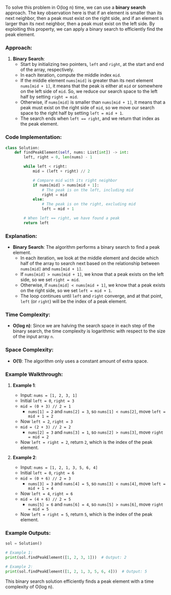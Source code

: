 To solve this problem in O(log n) time, we can use a **binary search** approach. The key observation here is that if an element is smaller than its next neighbor, then a peak must exist on the right side, and if an element is larger than its next neighbor, then a peak must exist on the left side. By exploiting this property, we can apply a binary search to efficiently find the peak element.

### Approach:

1. **Binary Search**:
   - Start by initializing two pointers, `left` and `right`, at the start and end of the array, respectively.
   - In each iteration, compute the middle index `mid`.
   - If the middle element `nums[mid]` is greater than its next element `nums[mid + 1]`, it means that the peak is either at `mid` or somewhere on the left side of `mid`. So, we reduce our search space to the left half by setting `right = mid`.
   - Otherwise, if `nums[mid]` is smaller than `nums[mid + 1]`, it means that a peak must exist on the right side of `mid`, so we move our search space to the right half by setting `left = mid + 1`.
   - The search ends when `left == right`, and we return that index as the peak element.

### Code Implementation:

```python
class Solution:
    def findPeakElement(self, nums: List[int]) -> int:
        left, right = 0, len(nums) - 1

        while left < right:
            mid = (left + right) // 2

            # Compare mid with its right neighbor
            if nums[mid] > nums[mid + 1]:
                # The peak is on the left, including mid
                right = mid
            else:
                # The peak is on the right, excluding mid
                left = mid + 1

        # When left == right, we have found a peak
        return left
```

### Explanation:

- **Binary Search**: The algorithm performs a binary search to find a peak element.
  - In each iteration, we look at the middle element and decide which half of the array to search next based on the relationship between `nums[mid]` and `nums[mid + 1]`.
  - If `nums[mid] > nums[mid + 1]`, we know that a peak exists on the left side, so we set `right = mid`.
  - Otherwise, if `nums[mid] < nums[mid + 1]`, we know that a peak exists on the right side, so we set `left = mid + 1`.
  - The loop continues until `left` and `right` converge, and at that point, `left` (or `right`) will be the index of a peak element.

### Time Complexity:
- **O(log n)**: Since we are halving the search space in each step of the binary search, the time complexity is logarithmic with respect to the size of the input array `n`.

### Space Complexity:
- **O(1)**: The algorithm only uses a constant amount of extra space.

### Example Walkthrough:

1. **Example 1**:
   - Input: `nums = [1, 2, 3, 1]`
   - Initial `left = 0`, `right = 3`
   - `mid = (0 + 3) // 2 = 1`
     - `nums[1] = 2` and `nums[2] = 3`, so `nums[1] < nums[2]`, move `left = mid + 1 = 2`
   - Now `left = 2`, `right = 3`
   - `mid = (2 + 3) // 2 = 2`
     - `nums[2] = 3` and `nums[3] = 1`, so `nums[2] > nums[3]`, move `right = mid = 2`
   - Now `left = right = 2`, return `2`, which is the index of the peak element.

2. **Example 2**:
   - Input: `nums = [1, 2, 1, 3, 5, 6, 4]`
   - Initial `left = 0`, `right = 6`
   - `mid = (0 + 6) // 2 = 3`
     - `nums[3] = 3` and `nums[4] = 5`, so `nums[3] < nums[4]`, move `left = mid + 1 = 4`
   - Now `left = 4`, `right = 6`
   - `mid = (4 + 6) // 2 = 5`
     - `nums[5] = 6` and `nums[6] = 4`, so `nums[5] > nums[6]`, move `right = mid = 5`
   - Now `left = right = 5`, return `5`, which is the index of the peak element.

### Example Outputs:

```python
sol = Solution()

# Example 1:
print(sol.findPeakElement([1, 2, 3, 1]))  # Output: 2

# Example 2:
print(sol.findPeakElement([1, 2, 1, 3, 5, 6, 4]))  # Output: 5
```

This binary search solution efficiently finds a peak element with a time complexity of O(log n).
